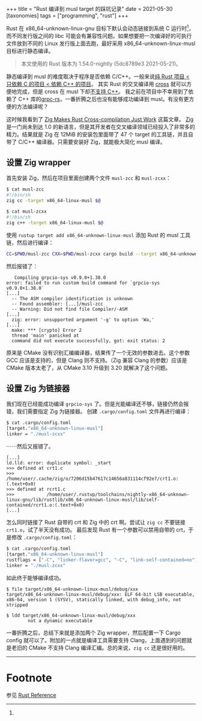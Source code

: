 +++
title = "Rust 编译到 musl target 的踩坑记录"
date = 2021-05-30
[taxonomies]
tags = ["programming", "rust"]
+++

Rust 在 x86_64-unknown-linux-gnu 目标下默认会动态链接到系统 C 运行时[^linkage]，而不同发行版之间的 libc 可能会有兼容性问题。如果想要把一次编译好的可执行文件放到不同的 Linux 发行版上面去跑，最好采用 x86_64-unknown-linux-musl 目标进行静态编译。

<!-- more -->

> 本文使用的 Rust 版本为 1.54.0-nightly (5dc8789e3 2021-05-21)。

静态编译到 musl 的难度取决于程序是否依赖 C/C++。一般来说[纯 Rust 项目 &lt; 只依赖 C 的项目 &lt; 依赖 C++ 的项目](hard)。
其实 Rust 的交叉编译用 [cross](cross) 就可以方便地完成，但是 cross 在 musl 下却[不支持 C++](cross-cxx)。
我之前在项目中不幸用到了依赖了 C++ 库的[grpc-rs](grpc-rs)，一番折腾之后也没有能够成功编译到 musl。有没有更方便的方法编译呢？

这时候我看到了 [Zig Makes Rust Cross-compilation Just Work](just-work) 这篇文章。
[Zig](zig) 是一门尚未到达 1.0 的新语言，但是其开发者在交叉编译领域已经投入了非常多的精力。结果就是 Zig 在 12MiB 的安装包里面带了 47 个 target 的工具链，并且自带了 C/C++ 编译器。只需要安装好 Zig，就能极大简化 musl 编译。

## 设置 Zig wrapper

首先安装 Zig，然后在项目里面创建两个文件 `musl-zcc` 和 `musl-zcxx`：

```sh
$ cat musl-zcc
#!/bin/sh
zig cc -target x86_64-linux-musl $@

$ cat musl-zcxx
#!/bin/sh
zig c++ -target x86_64-linux-musl $@
```

使用 `rustup target add x86_64-unknown-linux-musl` 添加 Rust 的 musl 工具链，然后进行编译：

```sh
CC=$PWD/musl-zcc CXX=$PWD/musl-zcxx cargo build --target x86_64-unknown-linux-musl
```

然后报错了：

```
   Compiling grpcio-sys v0.9.0+1.38.0
error: failed to run custom build command for `grpcio-sys v0.9.0+1.38.0`
[...]
  -- The ASM compiler identification is unknown
  -- Found assembler: [...]/musl-zcc
  -- Warning: Did not find file Compiler/-ASM
[...]
  zig: error: unsupported argument '-g' to option 'Wa,'
[...]
  make: *** [crypto] Error 2
  thread 'main' panicked at
  command did not execute successfully, got: exit status: 2
```

原来是 CMake 没有识别汇编编译器，结果传了一个无效的参数进去。这个参数 GCC 应该是支持的，但是 Clang 则不支持。（Zig 兼容 Clang 的参数）应该是 CMake 版本太老了，从 CMake 3.10 升级到 3.20 就解决了这个问题。

## 设置 Zig 为链接器

我们现在已经能成功编译 `grpcio-sys` 了。但是光能编译还不够，链接仍然会报错，我们需要指定 Zig 为链接器。
创建 `.cargo/config.toml` 文件再进行编译：

```sh
$ cat .cargo/config.toml
[target."x86_64-unknown-linux-musl"]
linker = "./musl-zcxx"
```

⋯⋯然后又报错了。

```
[...]
ld.lld: error: duplicate symbol: _start
>>> defined at crt1.c
>>>            /home/user/.cache/zig/o/7206d15b47617c14656a831114cf92e7/crt1.o:(.text+0x0)
>>> defined at rcrt1.c
>>>            /home/user/.rustup/toolchains/nightly-x86_64-unknown-linux-gnu/lib/rustlib/x86_64-unknown-linux-musl/lib/self-contained/rcrt1.o:(.text+0x0)
[...]
```

怎么同时链接了 Rust 自带的 crt 和 Zig 中的 crt 啊。尝试让 `zig cc` 不要链接 `crt1.o`，试了半天没有成功。
最后发现 Rust 有一个参数可以禁用自带的 crt，于是修改 `.cargo/config.toml`：

```sh
$ cat .cargo/config.toml
[target."x86_64-unknown-linux-musl"]
rustflags = ["-C", "linker-flavor=gcc", "-C", "link-self-contained=no"]
linker = "./musl-zcxx"
```

如此终于能够编译成功。

```
$ file target/x86_64-unknown-linux-musl/debug/xxx
target/x86_64-unknown-linux-musl/debug/xxx: ELF 64-bit LSB executable, x86-64, version 1 (SYSV), statically linked, with debug_info, not stripped

$ ldd target/x86_64-unknown-linux-musl/debug/xxx
        not a dynamic executable
```

一番折腾之后，总结下来就是添加两个 Zig wrapper，然后配置一下 Cargo config 就可以了。附加的一点就是编译工具需要支持 Clang，上面遇到的问题就是老旧的 CMake 不支持 Clang 编译汇编。总的来说，`zig cc` 还是很好用的。

---

# Footnote

[^linkage]:
参见 [Rust Reference](https://doc.rust-lang.org/reference/linkage.html)

[hard]: https://zhuanlan.zhihu.com/p/38948830
[cross]: https://github.com/rust-embedded/cross
[cross-cxx]: https://github.com/rust-embedded/cross/issues/101
[grpc-rs]: https://github.com/tikv/grpc-rs
[just-work]: https://actually.fyi/posts/zig-makes-rust-cross-compilation-just-work/

[zig]: https://ziglang.org/
